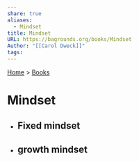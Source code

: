```yaml
---  
share: true  
aliases:  
  - Mindset  
title: Mindset  
URL: https://bagrounds.org/books/Mindset  
Author: "[[Carol Dweck]]"  
tags:   
---  
```

[Home](../index.md) > [Books](./index.md)  
# Mindset  
- Fixed mindset  
  -   
- growth mindset  
  - 